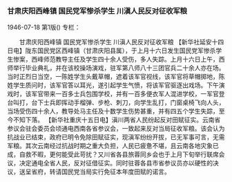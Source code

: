 ### 甘肃庆阳西峰镇  国民党军惨杀学生  川滇人民反对征收军粮

1946-07-18
第1版()
专栏：

　　甘肃庆阳西峰镇
    国民党军惨杀学生
    川滇人民反对征收军粮
    【新华社延安十四日电】陇东国民党区西峰镇（甘肃庆阳县属），于上月十六日发生国民党军惨杀学生惨案，西峰师范教导主任及学生四十余人受伤，多人失踪。上月十六日上午，西师举行毕业典礼，并在该校操场演戏，驻军第八师八十三团官兵二十余人亦在场。当时正烈日当空，一陈姓学生头戴草帽，遮着该军官视线，该军官将草帽掷地，陈姓学生质问时，该军官答以耳光，遂引起学生气愤，将该军官驱逐出戏场。下午演戏时，该军官带来一百多士兵包围学校，并有一百多便衣军人混进学校，一军官登台叫打，台下士兵即挥动手榴弹、步枪、刺刀，向学生乱打，门窗桌椅飞向人头，当场受伤四十余人，教导处马主任及十数学生伤势甚重，并有四五个学生失踪，至今不知下落。
    【新华社重庆十五日电】滇川两省人民纷起反对田赋征实。云南省参议会驻会委员会顷通电西南各省参议会，一致起来反对当局征收军粮。该会认为抗战业已结束，政府已明令免除田赋征实，现滇军纷纷开拔，已无军事可言，无需军粮。其次云南经过抗战时期之重大负担，人民已疲惫不堪，且云南各地灾象已成，自救不暇，更何能受此苛扰？又川省各县旅蓉同乡会也于上月下旬举行联席会议，决定通电全省人民，反对征借征实。同时驻蓉各县市省参议员亦以硬性的决议，送呈省府，转请国民党当局实行免征本年度田赋的诺言。
